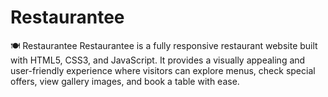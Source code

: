 # Restaurantee
🍽️ Restaurantee Restaurantee is a fully responsive restaurant website built with HTML5, CSS3, and JavaScript. It provides a visually appealing and user-friendly experience where visitors can explore menus, check special offers, view gallery images, and book a table with ease.
